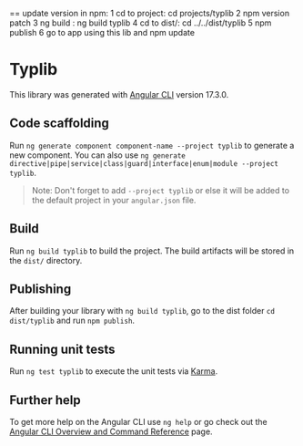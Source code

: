 == update version in npm:
1
cd to project:
cd projects/typlib
2
npm version patch
3
ng build <lib>:
ng build typlib
4
cd to dist/<lib>:
cd ../../dist/typlib
5
npm publish
6
go to app using this lib and 
npm update <lib>
 


# Typlib

This library was generated with [Angular CLI](https://github.com/angular/angular-cli) version 17.3.0.

## Code scaffolding

Run `ng generate component component-name --project typlib` to generate a new component. 
You can also use `ng generate directive|pipe|service|class|guard|interface|enum|module --project typlib`.
> Note: Don't forget to add `--project typlib` or else it will be added to the default project in your `angular.json` file. 

## Build

Run `ng build typlib` to build the project. The build artifacts will be stored in the `dist/` directory.

## Publishing

After building your library with `ng build typlib`, go to the dist folder `cd dist/typlib` and run `npm publish`.

## Running unit tests

Run `ng test typlib` to execute the unit tests via [Karma](https://karma-runner.github.io).

## Further help

To get more help on the Angular CLI use `ng help` or go check out the [Angular CLI Overview and Command Reference](https://angular.io/cli) page.
